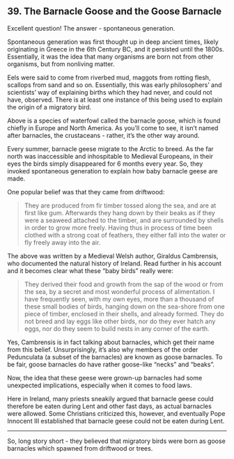 
## 39. The Barnacle Goose and the Goose Barnacle

Excellent question! The answer - spontaneous generation.

Spontaneous generation was first thought up in deep ancient times, likely originating in Greece in the 6th Century BC, and it persisted until the 1800s. Essentially, it was the idea that many organisms are born not from other organisms, but from nonliving matter.

Eels were said to come from riverbed mud, maggots from rotting flesh, scallops from sand and so on. Essentially, this was early philosophers’ and scientists’ way of explaining births which they had never, and could not have, observed. There is at least one instance of this being used to explain the origin of a migratory bird.

Above is a species of waterfowl called the barnacle goose, which is found chiefly in Europe and North America. As you’ll come to see, it isn’t named after barnacles, the crustaceans - rather, it’s the other way around.

Every summer, barnacle geese migrate to the Arctic to breed. As the far north was inaccessible and inhospitable to Medieval Europeans, in their eyes the birds simply disappeared for 6 months every year. So, they invoked spontaneous generation to explain how baby barnacle geese are made.

One popular belief was that they came from driftwood:

> They are produced from fir timber tossed along the sea, and are at first like gum. Afterwards they hang down by their beaks as if they were a seaweed attached to the timber, and are surrounded by shells in order to grow more freely. Having thus in process of time been clothed with a strong coat of feathers, they either fall into the water or fly freely away into the air.

The above was written by a Medieval Welsh author, Giraldus Cambrensis, who documented the natural history of Ireland. Read further in his account and it becomes clear what these “baby birds” really were:

> They derived their food and growth from the sap of the wood or from the sea, by a secret and most wonderful process of alimentation. I have frequently seen, with my own eyes, more than a thousand of these small bodies of birds, hanging down on the sea-shore from one piece of timber, enclosed in their shells, and already formed. They do not breed and lay eggs like other birds, nor do they ever hatch any eggs, nor do they seem to build nests in any corner of the earth.

Yes, Cambrensis is in fact talking about barnacles, which get their name from this belief. Unsurprisingly, it’s also why members of the order Pedunculata (a subset of the barnacles) are known as goose barnacles. To be fair, goose barnacles do have rather goose-like “necks” and “beaks”.

Now, the idea that these geese were grown-up barnacles had some unexpected implications, especially when it comes to food laws.

Here in Ireland, many priests sneakily argued that barnacle geese could therefore be eaten during Lent and other fast days, as actual barnacles were allowed. Some Christians criticized this, however, and eventually Pope Innocent III established that barnacle geese could not be eaten during Lent.

* * *

So, long story short - they believed that migratory birds were born as goose barnacles which spawned from driftwood or trees.

